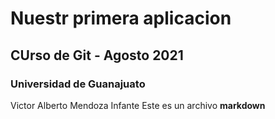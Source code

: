 # Nuestr primera aplicacion
## CUrso de Git - Agosto 2021
### Universidad de Guanajuato
Victor Alberto Mendoza Infante
Este es un archivo **markdown**
